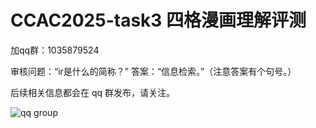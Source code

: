 # CCAC2025-task3 四格漫画理解评测

加qq群：1035879524

审核问题：“ir是什么的简称？”
答案：“信息检索。”（注意答案有个句号。）

后续相关信息都会在 qq 群发布，请关注。

![qq group](./qq群.jpg)
